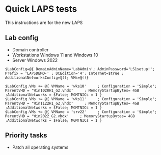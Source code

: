 # Quick LAPS tests

This instructions are for the new LAPS

## Lab config

- Domain controller
- Workstations Windows 11 and Windows 10
- Server Windows 2022

```
$LabConfig=@{ DomainAdminName='LabAdmin'; AdminPassword='LS1setup!'; Prefix = 'LAPSDEMO-' ; DCEdition='4'; Internet=$true ; AdditionalNetworksConfig=@(); VMs=@()}

$LabConfig.VMs += @{ VMName = 'wks10'     ; Configuration = 'Simple'; ParentVHD = 'Win1020H1_G2.vhdx'     ; MemoryStartupBytes= 4GB ;AdditionalNetworks = $False; MGMTNICs = 1 }
$LabConfig.VMs += @{ VMName = 'wks11'     ; Configuration = 'Simple'; ParentVHD = 'Win1122H1_G2.vhdx'     ; MemoryStartupBytes= 4GB ;AdditionalNetworks = $False; MGMTNICs = 1 }
$LabConfig.VMs += @{ VMName = 'srv22'     ; Configuration = 'Simple'; ParentVHD = 'Win2022_G2.vhdx'     ; MemoryStartupBytes= 4GB ;AdditionalNetworks = $False; MGMTNICs = 1 }
```

## Priority tasks

- Patch all operating systems
